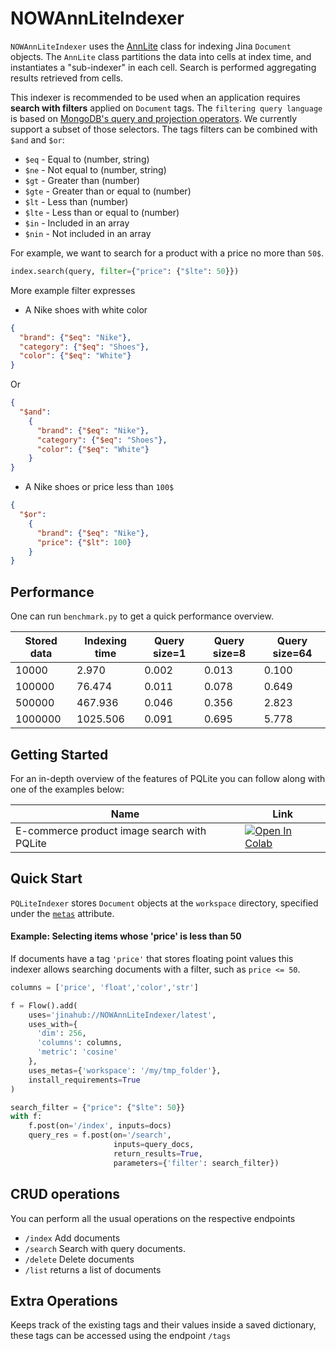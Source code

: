 # NOWAnnLiteIndexer

`NOWAnnLiteIndexer` uses the [AnnLite](https://github.com/jina-ai/annlite) class for indexing Jina `Document` objects.
The `AnnLite` class partitions the data into cells at index time, and instantiates a "sub-indexer" in each cell.  Search is performed aggregating results retrieved from cells.

This indexer is recommended to be used when an application requires **search with filters** applied on `Document` tags.
The `filtering query language` is based on [MongoDB's query and projection operators](https://docs.mongodb.com/manual/reference/operator/query/). We currently support a subset of those selectors.
The tags filters can be combined with `$and` and `$or`:

- `$eq` - Equal to (number, string)
- `$ne` - Not equal to (number, string)
- `$gt` - Greater than (number)
- `$gte` - Greater than or equal to (number)
- `$lt` - Less than (number)
- `$lte` - Less than or equal to (number)
- `$in` - Included in an array
- `$nin` - Not included in an array

For example, we want to search for a product with a price no more than `50$`.
```python
index.search(query, filter={"price": {"$lte": 50}})
```

More example filter expresses

- A Nike shoes with white color

```JSON
{
  "brand": {"$eq": "Nike"},
  "category": {"$eq": "Shoes"},
  "color": {"$eq": "White"}
}
```

Or

```JSON
{
  "$and":
    {
      "brand": {"$eq": "Nike"},
      "category": {"$eq": "Shoes"},
      "color": {"$eq": "White"}
    }
}
```


- A Nike shoes or price less than `100$`

```JSON
{
  "$or":
    {
      "brand": {"$eq": "Nike"},
      "price": {"$lt": 100}
    }
}
```

## Performance

One can run `benchmark.py` to get a quick performance overview.

|Stored data| Indexing time | Query size=1 | Query size=8 | Query size=64|
|---|---|---|---|---|
|10000 | 2.970 | 0.002 | 0.013 | 0.100|
|100000 | 76.474 | 0.011 | 0.078 | 0.649|
|500000 | 467.936 | 0.046 | 0.356 | 2.823|
|1000000 | 1025.506 | 0.091 | 0.695 | 5.778|

## Getting Started

For an in-depth overview of the features of PQLite
you can follow along with one of the examples below:


| Name  | Link  |
|---|---|
| E-commerce product image search with PQLite  | [![Open In Colab](https://colab.research.google.com/assets/colab-badge.svg)](https://colab.research.google.com/github/jina-ai/pqlite/blob/main/notebooks/fashion_product_search.ipynb)|

## Quick Start

`PQLiteIndexer` stores  `Document` objects at the  `workspace` directory, specified under the [`metas`](https://docs.jina.ai/fundamentals/executor/executor-built-in-features/#meta-attributes) attribute.

#### Example: Selecting items whose 'price' is less than 50

If documents have a tag `'price'`  that stores floating point values this indexer allows searching documents with a filter, such as  `price <= 50`.

```python
columns = ['price', 'float','color','str']

f = Flow().add(
    uses='jinahub://NOWAnnLiteIndexer/latest',
    uses_with={
      'dim': 256,
      'columns': columns,
      'metric': 'cosine'
    },
    uses_metas={'workspace': '/my/tmp_folder'},
    install_requirements=True
)

search_filter = {"price": {"$lte": 50}}
with f:
    f.post(on='/index', inputs=docs)
    query_res = f.post(on='/search',
                       inputs=query_docs,
                       return_results=True,
                       parameters={'filter': search_filter})
```

## CRUD operations

You can perform all the usual operations on the respective endpoints

- `/index` Add documents
- `/search` Search with query documents.
- `/delete` Delete documents
- `/list` returns a list of documents

## Extra Operations

Keeps track of the existing tags and their values inside a saved dictionary, these tags can be accessed using the endpoint `/tags`
